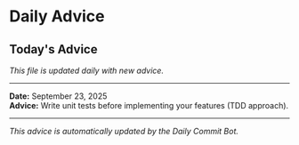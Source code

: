 # Daily Advice

## Today's Advice
*This file is updated daily with new advice.*

---

**Date:** September 23, 2025  
**Advice:** Write unit tests before implementing your features (TDD approach).

---

*This advice is automatically updated by the Daily Commit Bot.*
